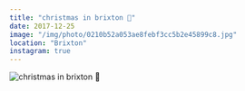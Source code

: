 ```yaml
---
title: "christmas in brixton 🎄"
date: 2017-12-25
image: "/img/photo/0210b52a053ae8febf3cc5b2e45899c8.jpg"
location: "Brixton"
instagram: true
---
```


![christmas in brixton 🎄](/img/photo/0210b52a053ae8febf3cc5b2e45899c8.jpg)
